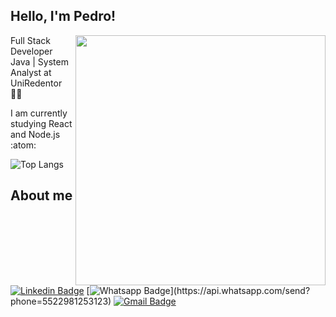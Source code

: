 

## Hello, I'm Pedro!
<img align="right" width="400" src="https://media.giphy.com/media/zoFBRfQo68Zqw/giphy.gif">

Full Stack Developer Java | System Analyst at UniRedentor :man_technologist:

I am currently studying React and Node.js :atom:

![Top Langs](https://github-readme-stats.vercel.app/api/top-langs/?username=pofreire&layout=compact)

## About me 

[![Linkedin Badge](https://img.shields.io/badge/-LinkedIn-blue?style=flat-square&logo=Linkedin&logoColor=white&link=https://www.linkedin.com/in/pofreire/)](https://www.linkedin.com/in/pofreire/)
[![Whatsapp Badge](https://img.shields.io/badge/-Whatsapp-4CA143?style=flat-square&labelColor=4CA143&logo=whatsapp&logoColor=white&link=https://api.whatsapp.com/send?phone=5522981253123!)](https://api.whatsapp.com/send?phone=5522981253123)
[![Gmail Badge](https://img.shields.io/badge/-Gmail-c14438?style=flat-square&logo=Gmail&logoColor=white&link=mailto:30freire@gmail.com)](mailto:30freire@gmail.com)
